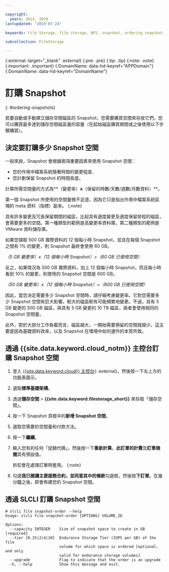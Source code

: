 ```yaml
---

copyright:
  years: 2014, 2019
lastupdated: "2019-07-24"

keywords: File Storage, file storage, NFS, snapshot, ordering snapshot, snapshot space

subcollection: FileStorage

---
```

{:external: target="_blank" .external}
{:pre: .pre}
{:tip: .tip}
{:note: .note}
{:important: .important}
{:DomainName: data-hd-keyref="APPDomain"}
{:DomainName: data-hd-keyref="DomainName"}


# 訂購 Snapshot
{: #ordering-snapshots}

若要自動或手動建立儲存空間磁區的 Snapshot，您需要購買空間來存放它們。您可以購買最多達到儲存空間磁區量的容量（在起始磁區購買期間或之後使用以下步驟購買）。

## 決定要訂購多少 Snapshot 空間

一般來說，Snapshot 會根據兩項重要因素來使用 Snapshot 空間：
- 您的作用中檔案系統隨著時間的變更程度、
- 您計劃保留 Snapshot 的時間長度。  

計算所需空間量的方式為**（變更率）**x**（保留的時數/天數/週數/月數資料）**。  

第一個 Snapshot 所使用的空間量微不足道，因為它只是指出作用中檔案系統區塊的 meta 資料（指標）副本。
{:note}

具有許多變更及冗長保留期間的磁區，比起具有適度變更及適度保留排程的磁區，會需要更多的空間。第一種類型的範例是高變更率資料庫。第二種類型的範例是 VMware 資料儲存庫。

如果您擷取 500 GB 實際資料的 12 個每小時 Snapshot，並且在每個 Snapshot 之間有 1% 的變更，則 Snapshot 最終會使用 60 GB。

*（5 GB 變更率）x（12 個每小時 Snapshot）=（60 GB 已使用空間）*

反之，如果情況為 500 GB 實際資料，加上 12 個每小時 Snapshot，而且每小時看到 10% 的變更，則使用的 Snapshot 空間是 600 GB。

*（50 GB 變更率）x（12 個每小時 Snapshot）=（600 GB 已使用空間）*

因此，當您決定需要多少 Snapshot 空間時，請仔細考慮變更率。它對您需要多少 Snapshot 空間有巨大影響。較大的磁區較有可能頻繁地變更。不過，具有 5 GB 變更的 500 GB 磁區，與具有 5 GB 變更的 10 TB 磁區，兩者會使用相同的 Snapshot 空間量。

此外，對於大部分工作負載而言，磁區越大，一開始需要預留的空間就越少。這主要是因為基礎資料效率，以及 Snapshot 在環境中如何運作的本質所致。

## 透過 {{site.data.keyword.cloud_notm}} 主控台訂購 Snapshot 空間

1. 登入 [{{site.data.keyword.cloud}} 主控台](https://{DomainName}/){: external}，然後按一下左上方的功能表圖示。
2. 選取**標準基礎架構**。
3. 透過**儲存空間** > **{{site.data.keyword.filestorage_short}}** 來存取「儲存空間」。
4. 按一下 Snapshot 頁框中的**新增 Snapshot 空間**。
5. 選取您需要的空間量和付款方法。
6. 按一下**繼續**。
7. 輸入您有的任何「促銷代碼」，然後按一下**重新計算**。**此訂單的計費**及**訂單檢閱**具有預設值。

   折扣會在處理訂單時套用。
   {:note}
8. 勾選**我已閱讀主要服務合約，並同意其中的條款**勾選框，然後按**下訂單**。在幾分鐘之後，即會佈建您的 Snapshot 空間。

## 透過 SLCLI 訂購 Snapshot 空間

```
# slcli file snapshot-order --help
Usage: slcli file snapshot-order [OPTIONS] VOLUME_ID

Options:
  --capacity INTEGER    Size of snapshot space to create in GB  [required]
  --tier [0.25|2|4|10]  Endurance Storage Tier (IOPS per GB) of the file
                        volume for which space is ordered [optional, and only
                        valid for endurance storage volumes]
  --upgrade             Flag to indicate that the order is an upgrade
  -h, --help            Show this message and exit.
```
